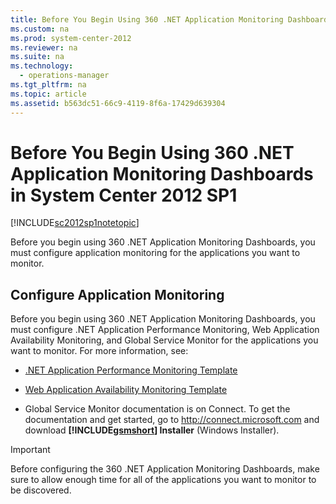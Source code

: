 ```yaml
---
title: Before You Begin Using 360 .NET Application Monitoring Dashboards in System Center 2012 SP1
ms.custom: na
ms.prod: system-center-2012
ms.reviewer: na
ms.suite: na
ms.technology: 
  - operations-manager
ms.tgt_pltfrm: na
ms.topic: article
ms.assetid: b563dc51-66c9-4119-8f6a-17429d639304
---
```

# Before You Begin Using 360 .NET Application Monitoring Dashboards in System Center 2012 SP1
[!INCLUDE[sc2012sp1notetopic](Token/sc2012sp1notetopic_md.md)]

Before you begin using 360 .NET Application Monitoring Dashboards, you must configure application monitoring for the applications you want to monitor.

## Configure Application Monitoring
Before you begin using 360 .NET Application Monitoring Dashboards, you must configure .NET Application Performance Monitoring, Web Application Availability Monitoring, and Global Service Monitor for the applications you want to monitor. For more information, see:

-   [.NET Application Performance Monitoring Template](.NET-Application-Performance-Monitoring-Template.md)

-   [Web Application Availability Monitoring Template](Web-Application-Availability-Monitoring-Template.md)

-   Global Service Monitor documentation is on Connect. To get the documentation and get started, go to [http:\/\/connect.microsoft.com](http://connect.microsoft.com) and download **[!INCLUDE[gsmshort](Token/gsmshort_md.md)] Installer** \(Windows Installer\).

> [!IMPORTANT]
> Before configuring the 360 .NET Application Monitoring Dashboards, make sure to allow enough time for all of the applications you want to monitor to be discovered.


